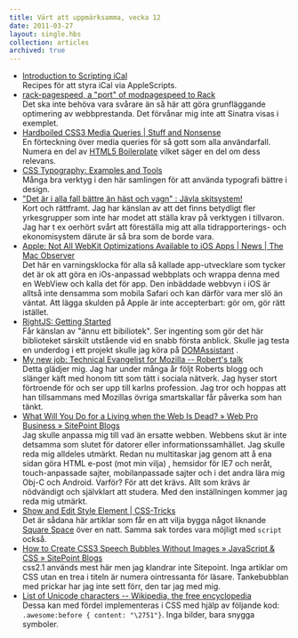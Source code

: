 ```yaml
---
title: Värt att uppmärksamma, vecka 12
date: 2011-03-27
layout: single.hbs
collection: articles
archived: true
---
```

-   [Introduction to Scripting
    iCal](http://www.mactech.com/articles/mactech/Vol.21/21.11/ScriptingiCal/index.html)\
    Recipes för att styra iCal via AppleScripts.
-   [rack-pagespeed, a "port" of modpagespeed to
    Rack](http://rack-pagespeed.heroku.com/)\
    Det ska inte behöva vara svårare än så här att göra grunfläggande
    optimering av webbprestanda. Det förvånar mig inte att Sinatra visas
    i exemplet.
-   [Hardboiled CSS3 Media Queries \| Stuff and
    Nonsense](http://www.stuffandnonsense.co.uk/blog/about/hardboiled_css3_media_queries)\
    En förteckning över media queries för så gott som alla användarfall.
    Numera en del av [HTML5 Boilerplate](http://html5boilerplate.com)
    vilket säger en del om dess relevans.
-   [CSS Typography: Examples and
    Tools](http://sixrevisions.com/css/css-typography-03/)\
    Många bra verktyg i den här samlingen för att använda typografi
    bättre i design.
-   ["Det är i alla fall bättre än häst och vagn" : Jävla
    skitsystem!](http://javlaskitsystem.se/2011/03/det-ar-i-alla-fall-battre-an-hast-och-vagn/)\
    Kort och rättframt. Jag har känslan av att det finns betydligt fler
    yrkesgrupper som inte har modet att ställa krav på verktygen i
    tillvaron. Jag har t ex oerhört svårt att föreställa mig att alla
    tidrapporterings- och ekonomisystem därute är så bra som de borde
    vara.
-   [Apple: Not All WebKit Optimizations Available to iOS Apps \| News
    \| The Mac
    Observer](http://www.macobserver.com/tmo/article/apple_not_all_webkit_optimizations_available_to_ios_apps)\
    Det här en varningsklocka för alla så kallade app-utvecklare som
    tycker det är ok att göra en iOs-anpassad webbplats och wrappa denna
    med en WebView och kalla det för app. Den inbäddade webbvyn i iOS är
    alltså inte densamma som mobila Safari och kan därför vara mer slö
    än väntat. Att lägga skulden på Apple är inte accepterbart: gör om,
    gör rätt istället.
-   [RightJS: Getting
    Started](http://rightjs.org/tutorials/getting-started)\
    Får känslan av "ännu ett bibiliotek". Ser ingenting som gör det här
    biblioteket särskilt utstående vid en snabb första anblick. Skulle
    jag testa en underdog i ett projekt skulle jag köra på
    [DOMAssistant](http://domassistant.com) .
-   [My new job: Technical Evangelist for Mozilla -- Robert's
    talk](http://robertnyman.com/2011/03/24/my-new-job-technical-evangelist-for-mozilla/)\
    Detta glädjer mig. Jag har under många år följt Roberts blogg och
    slänger käft med honom titt som tätt i sociala nätverk. Jag hyser
    stort förtroende för och ser upp till karlns profession. Jag tror
    och hoppas att han tillsammans med Mozillas övriga smartskallar får
    påverka som han tänkt.
-   [What Will You Do for a Living when the Web Is Dead? » Web Pro
    Business » SitePoint
    Blogs](http://blogs.sitepoint.com/what-will-you-do-for-a-living-when-the-web-is-dead/)\
    Jag skulle anpassa mig till vad än ersatte webben. Webbens skut är
    inte detsamma som slutet för datorer eller informationssamhället.
    Jag skulle reda mig alldeles utmärkt. Redan nu multitaskar jag genom
    att å ena sidan göra HTML e-post (mot min vilja) , hemsidor för IE7
    och neråt, touch-anpassade sajter, mobilanpassade sajter och i det
    andra lära mig Obj-C och Android. Varför? För att det krävs. Allt
    som krävs är nödvändigt och självklart att studera. Med den
    inställningen kommer jag reda mig utmärkt.
-   [Show and Edit Style Element \|
    CSS-Tricks](http://css-tricks.com/show-and-edit-style-element/)\
    Det är sådana här artiklar som får en att vilja bygga något liknande
    [Square Space](http://squarespace.com) över en natt. Samma sak
    tordes vara möjligt med `script` också.
-   [How to Create CSS3 Speech Bubbles Without Images » JavaScript & CSS
    » SitePoint
    Blogs](http://blogs.sitepoint.com/pure-css3-speech-bubbles/)\
    css2.1 används mest här men jag klandrar inte Sitepoint. Inga
    artiklar om CSS utan en trea i titeln är numera ointressanta för
    läsare. Tankebubblan med prickar har jag inte sett förr, den tar jag
    med mig.
-   [List of Unicode characters -- Wikipedia, the free
    encyclopedia](http://en.wikipedia.org/wiki/List_of_Unicode_characters#Miscellaneous_symbols)\
    Dessa kan med fördel implementeras i CSS med hjälp av följande kod:
    `.awesome:before { content: "\2751"}`. Inga bilder, bara snygga
    symboler.
